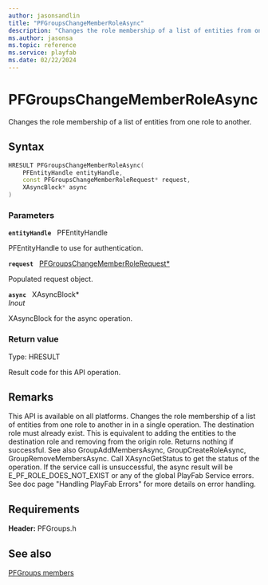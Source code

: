 ```yaml
---
author: jasonsandlin
title: "PFGroupsChangeMemberRoleAsync"
description: "Changes the role membership of a list of entities from one role to another."
ms.author: jasonsa
ms.topic: reference
ms.service: playfab
ms.date: 02/22/2024
---
```


# PFGroupsChangeMemberRoleAsync  

Changes the role membership of a list of entities from one role to another.  

## Syntax  
  
```cpp
HRESULT PFGroupsChangeMemberRoleAsync(  
    PFEntityHandle entityHandle,  
    const PFGroupsChangeMemberRoleRequest* request,  
    XAsyncBlock* async  
)  
```  
  
### Parameters  
  
**`entityHandle`** &nbsp; PFEntityHandle  
  
PFEntityHandle to use for authentication.  
  
**`request`** &nbsp; [PFGroupsChangeMemberRoleRequest*](../../pfgroupstypes/structs/pfgroupschangememberrolerequest.md)  
  
Populated request object.  
  
**`async`** &nbsp; XAsyncBlock*  
*_Inout_*  
  
XAsyncBlock for the async operation.  
  
  
### Return value
Type: HRESULT
  
Result code for this API operation.
  
## Remarks  
  
This API is available on all platforms. Changes the role membership of a list of entities from one role to another in in a single operation. The destination role must already exist. This is equivalent to adding the entities to the destination role and removing from the origin role. Returns nothing if successful. See also GroupAddMembersAsync, GroupCreateRoleAsync, GroupRemoveMembersAsync. Call XAsyncGetStatus to get the status of the operation. If the service call is unsuccessful, the async result will be E_PF_ROLE_DOES_NOT_EXIST or any of the global PlayFab Service errors. See doc page "Handling PlayFab Errors" for more details on error handling.
  
## Requirements  
  
**Header:** PFGroups.h
  
## See also  
[PFGroups members](../pfgroups_members.md)  

  
  
